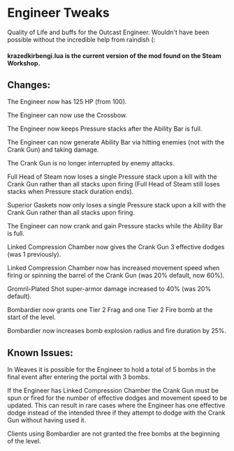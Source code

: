 # Engineer Tweaks

Quality of Life and buffs for the Outcast Engineer. Wouldn't have been possible without the incredible help from raindish (:

#### krazedkirbengi.lua is the current version of the mod found on the Steam Workshop.

## Changes:
The Engineer now has 125 HP (from 100).

The Engineer can now use the Crossbow.

The Engineer now keeps Pressure stacks after the Ability Bar is full.

The Engineer can now generate Ability Bar via hitting enemies (not with the Crank Gun) and taking damage.

The Crank Gun is no longer interrupted by enemy attacks.

Full Head of Steam now loses a single Pressure stack upon a kill with the Crank Gun rather than all stacks upon firing (Full Head of Steam still loses stacks when Pressure stack duration ends).

Superior Gaskets now only loses a single Pressure stack upon a kill with the Crank Gun rather than all stacks upon firing.

The Engineer can now crank and gain Pressure stacks while the Ability Bar is full.

Linked Compression Chamber now gives the Crank Gun 3 effective dodges (was 1 previously).

Linked Compression Chamber now has increased movement speed when firing or spinning the barrel of the Crank Gun (was 20% default, now 60%).

Gromril-Plated Shot super-armor damage increased to 40% (was 20% default).

Bombardier now grants one Tier 2 Frag and one Tier 2 Fire bomb at the start of the level.

Bombardier now increases bomb explosion radius and fire duration by 25%.

## Known Issues:

In Weaves it is possible for the Engineer to hold a total of 5 bombs in the final event after entering the portal with 3 bombs.

If the Engineer has Linked Compression Chamber the Crank Gun must be spun or fired for the number of effective dodges and movement speed to be updated. This can result in rare cases where the Engineer has one effective dodge instead of the intended three if they attempt to dodge with the Crank Gun without having used it.

Clients using Bombardier are not granted the free bombs at the beginning of the level.

